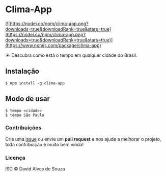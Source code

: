 # Clima-App
[![https://nodei.co/npm/clima-app.png?downloads=true&downloadRank=true&stars=true](https://nodei.co/npm/clima-app.png?downloads=true&downloadRank=true&stars=true)](https://www.npmjs.com/package/clima-app)

:sunny: Descubra como está o tempo em qualquer cidade do Brasil.

## Instalação

```shell
$ npm install -g clima-app
```

## Modo de usar

```shell
$ tempo <cidade>
$ tempo São Paulo
```

### Contribuições

Crie uma [issue](https://github.com/davidalves1/clima-app/issues/new) ou envie um **pull request** e nos ajude a melhorar o projeto, toda contribuição é muito bem vinda!

### Licença

ISC © David Alves de Souza
